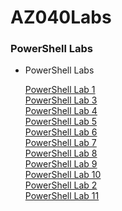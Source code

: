 # AZ040Labs

### PowerShell Labs
- PowerShell Labs 

  [PowerShell Lab  1](PowerShell-Lab-01.md)<br>
  [PowerShell Lab  3](PowerShell-Lab-03.md)<br>
  [PowerShell Lab  4](PowerShell-Lab-04.md)<br>
  [PowerShell Lab  5](PowerShell-Lab-05.md)<br>
  [PowerShell Lab  6](PowerShell-Lab-06.md)<br>
  [PowerShell Lab  7](PowerShell-Lab-07.md)<br>
  [PowerShell Lab  8](PowerShell-Lab-08.md)<br>
  [PowerShell Lab  9](PowerShell-Lab-09.md)<br>
  [PowerShell Lab 10](PowerShell-Lab-10.md)<br>
  [PowerShell Lab  2](PowerShell-Lab-02.md)<br>
  [PowerShell Lab 11](PowerShell-Lab-11.md)<br>

